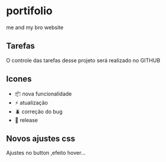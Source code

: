 # portifolio
me and my bro website

## Tarefas

O controle das tarefas desse projeto será realizado no GITHUB

## Icones

- :package: nova funcionalidade
- :zap: atualização
- :beetle: correção do bug
- :checkered_flag: release

## Novos ajustes css

Ajustes no button ,efeito hover...

##
